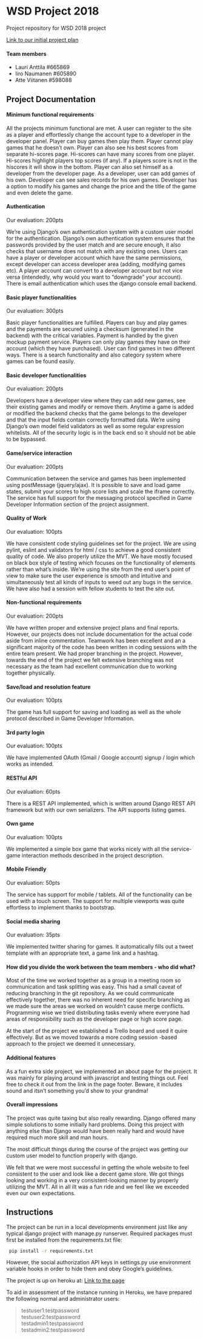 # WSD Project 2018

Project repository for WSD 2018 project

[Link to our initial project plan](project_plan.md)

#### Team members
* Lauri Anttila #665869
* Iiro Naumanen #605890
* Atte Viitanen #598088

## Project Documentation

#### Minimum functional requirements

All the projects minimum functional are met. A user can register to the site as a player and effortlessly change the account type to a developer in the developer panel. Player can buy games then play them. Player cannot play games that he doesn’t own. Player can also see his best scores from separate hi-scores page. Hi-scores can have many scores from one player. Hi-scores highlight players top scores (if any). If a players score is not in the hiscores it will show in the bottom. Player can also set himself as a developer from the developer page. As a developer, user can add games of his own. Developer can see sales records for his own games. Developer has a option to modify his games and change the price and the title of the game and even delete the game.

#### Authentication
Our evaluation: 200pts

We’re using Django’s own authentication system with a custom user model for the authentication. Django’s own authentication system ensures that the passwords provided by the user match and are secure enough, it also checks that username does not match with any existing ones. Users can have a player or developer account which have the same permissions, except developer can access developer area (adding, modifying games etc). A player account can convert to a developer account but not vice versa (intendedly, why would you want to “downgrade” your account). There is email authentication which uses the django console email backend. 

#### Basic player functionalities
Our evaluation: 300pts
		
Basic player functionalities are fulfilled. Players can buy and play games and the payments are secured using a checksum (generated in the backend) with the critical variables. Payment is handled by the given mockup payment service.  Players can only play games they have on their account (which they have purchased). User can find games in two different ways. There is a search functionality and also category system where games can be found easily. 
		
#### Basic developer functionalities
Our evaluation: 200pts

Developers have a developer view where they can add new games, see their existing games and modify or remove them. Anytime a game is added or modified the backend checks that the game belongs to the developer and that the input fields contain correctly formatted data. We’re using Django’s own model field validators as well as some regular expression whitelists. All of the security logic is in the back end so it should not be able to be bypassed.

#### Game/service interaction
Our evaluation: 200pts

Communication between the service and games has been implemented using postMessage (jquery/ajax). It is possible to save and load game states, submit your scores to high score lists and scale the iframe correctly. The service has full support for the messaging protocol specified in Game Developer Information section of the project assignment.

#### Quality of Work
Our evaluation: 100pts

We have consistent code styling guidelines set for the project. We are using pylint, eslint and validators for html / css to achieve a good consistent quality of code. We also properly utilize the MVT. We have mostly focused on black box style of testing which focuses on the functionality of elements rather than what’s inside. We’re using the site from the end user’s point of view to make sure the user experience is smooth and intuitive and simultaneously test all kinds of inputs to weed out any bugs in the service. We have also had a session with fellow students to test the site out.

#### Non-functional requirements
Our evaluation: 200pts

We have written proper and extensive project plans and final reports. However, our projects does not include documentation for the actual code aside from inline commentation. Teamwork has been excellent and an a significant majority of the code has been written in coding sessions with the entire team present. We had proper branching in the project. However, towards the end of the project we felt extensive branching was not necessary as the team had excellent communication due to working together physically.
 
#### Save/load and resolution feature
Our evaluation: 100pts

The game has full support for saving and loading as well as the whole protocol described in Game Developer Information.

#### 3rd party login
Our evaluation: 100pts

We have implemented OAuth (Gmail / Google account) signup / login which works as intended.

#### RESTful API
Our evaluation: 60pts

There is a REST API implemented, which is written around Django REST API framework but with our own serializers. The API supports listing games.

#### Own game
Our evaluation: 100pts

We implemented a simple box game that works nicely with all the service-game interaction methods described in the project description.

#### Mobile Friendly
Our evaluation: 50pts

The service has support for mobile / tablets. All of the functionality can be used with a touch screen. The support for multiple viewports was quite effortless to implement thanks to bootstrap.

#### Social media sharing
Our evaluation: 35pts

We implemented twitter sharing for games. It automatically fills out a tweet template with an appropriate text, a game link and a hashtag.

#### How did you divide the work between the team members - who did what?

Most of the time we worked together as a group in a meeting room so communication and task splitting was easy. This had a small caveat of reducing branching in the git repository. As we could communicate effectively together, there was no inherent need for specific branching as we made sure the areas we worked on wouldn’t cause merge conflicts. Programming wise we tried distributing tasks evenly where everyone had areas of responsibility such as the developer page or high score page.

At the start of the project we established a Trello board and used it quire effectively. But as we moved towards a more coding session -based approach to the project we deemed it unnecessary.

#### Additional features

As a fun extra side project, we implemented an about page for the project. It was mainly for playing around with javascript and testing things out. Feel free to check it out from the link in the page footer. Beware, it includes sound and itsn’t something you’d show to your grandma!

#### Overall impressions

The project was quite taxing but also really rewarding. Django offered many simple solutions to some initially hard problems. Doing this project with anything else than Django would have been really hard and would have required much more skill and man hours.

The most difficult things during the course of the project was getting our custom user model to function properly with django.

We felt that we were most successful in getting the whole website to feel consistent to the user and look like a decent game store. We got things looking and working in a very consistent-looking manner by properly utilizing the MVT. All in all iIt was a fun ride and we feel like we exceeded even our own expectations.

## Instructions

The project can be run in a local developments environment just like any typical django project with manage.py runserver. Required packages must first be installed from the requirements.txt file:
```bash
 pip install -r requirements.txt
 ```

However, the social authorization API keys in settings.py use environment variable hooks in order to hide them and obey Google’s guidelines.

The project is up on heroku at:
[Link to the page](http://boiling-woodland-71071.herokuapp.com)

To aid in assessment of the instance running in Heroku, we have prepared the following normal and administrator users:
> testuser1:testpassword <br />
> testuser2:testpassword <br />
> testadmin1:testpassword <br />
> testadmin2:testpassword <br />
